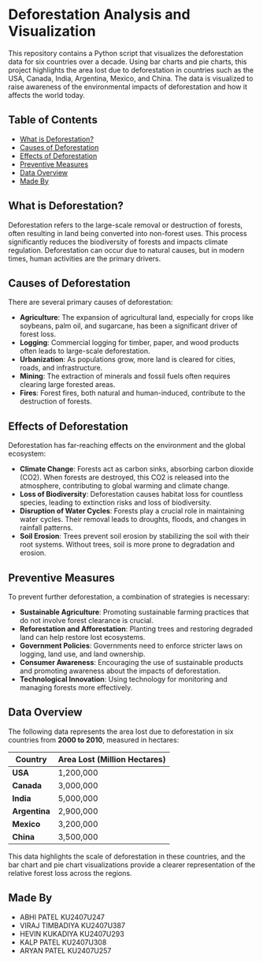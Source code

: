 # Deforestation Analysis and Visualization

This repository contains a Python script that visualizes the deforestation data for six countries over a decade. Using bar charts and pie charts, this project highlights the area lost due to deforestation in countries such as the USA, Canada, India, Argentina, Mexico, and China. The data is visualized to raise awareness of the environmental impacts of deforestation and how it affects the world today.

## Table of Contents
- [What is Deforestation?](#what-is-deforestation)
- [Causes of Deforestation](#causes-of-deforestation)
- [Effects of Deforestation](#effects-of-deforestation)
- [Preventive Measures](#preventive-measures)
- [Data Overview](#data-overview)
- [Made By](#Made-By)

## What is Deforestation?

Deforestation refers to the large-scale removal or destruction of forests, often resulting in land being converted into non-forest uses. This process significantly reduces the biodiversity of forests and impacts climate regulation. Deforestation can occur due to natural causes, but in modern times, human activities are the primary drivers.

## Causes of Deforestation

There are several primary causes of deforestation:
- **Agriculture**: The expansion of agricultural land, especially for crops like soybeans, palm oil, and sugarcane, has been a significant driver of forest loss.
- **Logging**: Commercial logging for timber, paper, and wood products often leads to large-scale deforestation.
- **Urbanization**: As populations grow, more land is cleared for cities, roads, and infrastructure.
- **Mining**: The extraction of minerals and fossil fuels often requires clearing large forested areas.
- **Fires**: Forest fires, both natural and human-induced, contribute to the destruction of forests.
  
## Effects of Deforestation

Deforestation has far-reaching effects on the environment and the global ecosystem:
- **Climate Change**: Forests act as carbon sinks, absorbing carbon dioxide (CO2). When forests are destroyed, this CO2 is released into the atmosphere, contributing to global warming and climate change.
- **Loss of Biodiversity**: Deforestation causes habitat loss for countless species, leading to extinction risks and loss of biodiversity.
- **Disruption of Water Cycles**: Forests play a crucial role in maintaining water cycles. Their removal leads to droughts, floods, and changes in rainfall patterns.
- **Soil Erosion**: Trees prevent soil erosion by stabilizing the soil with their root systems. Without trees, soil is more prone to degradation and erosion.

## Preventive Measures

To prevent further deforestation, a combination of strategies is necessary:
- **Sustainable Agriculture**: Promoting sustainable farming practices that do not involve forest clearance is crucial.
- **Reforestation and Afforestation**: Planting trees and restoring degraded land can help restore lost ecosystems.
- **Government Policies**: Governments need to enforce stricter laws on logging, land use, and land ownership.
- **Consumer Awareness**: Encouraging the use of sustainable products and promoting awareness about the impacts of deforestation.
- **Technological Innovation**: Using technology for monitoring and managing forests more effectively.

## Data Overview

The following data represents the area lost due to deforestation in six countries from **2000 to 2010**, measured in hectares:

| Country   | Area Lost (Million Hectares) |
|-----------|------------------------------|
| **USA**   | 1,200,000                    |
| **Canada**| 3,000,000                    |
| **India** | 5,000,000                    |
| **Argentina**| 2,900,000                 |
| **Mexico**| 3,200,000                    |
| **China** | 3,500,000                    |

This data highlights the scale of deforestation in these countries, and the bar chart and pie chart visualizations provide a clearer representation of the relative forest loss across the regions.

## Made By
- ABHI PATEL        KU2407U247 
- VIRAJ TIMBADIYA   KU2407U387
- HEVIN KUKADIYA    KU2407U293
- KALP PATEL        KU2407U308
- ARYAN PATEL       KU2407U257


